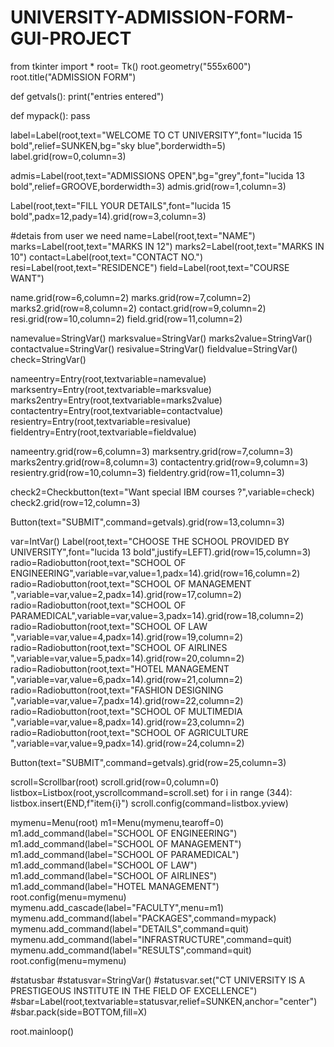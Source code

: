 # UNIVERSITY-ADMISSION-FORM-GUI-PROJECT
from tkinter import *
root= Tk()
root.geometry("555x600")
root.title("ADMISSION FORM")

def getvals():
    print("entries entered")

def mypack():
    pass 

label=Label(root,text="WELCOME TO CT UNIVERSITY",font="lucida 15 bold",relief=SUNKEN,bg="sky blue",borderwidth=5)
label.grid(row=0,column=3)

admis=Label(root,text="ADMISSIONS OPEN",bg="grey",font="lucida 13 bold",relief=GROOVE,borderwidth=3)
admis.grid(row=1,column=3)

Label(root,text="FILL YOUR DETAILS",font="lucida 15 bold",padx=12,pady=14).grid(row=3,column=3)
 

#detais from user we need 
name=Label(root,text="NAME")
marks=Label(root,text="MARKS IN 12")
marks2=Label(root,text="MARKS IN 10")
contact=Label(root,text="CONTACT NO.")
resi=Label(root,text="RESIDENCE")
field=Label(root,text="COURSE WANT")

name.grid(row=6,column=2)
marks.grid(row=7,column=2)
marks2.grid(row=8,column=2)
contact.grid(row=9,column=2)
resi.grid(row=10,column=2)
field.grid(row=11,column=2)

namevalue=StringVar()
marksvalue=StringVar()
marks2value=StringVar()
contactvalue=StringVar()
resivalue=StringVar()
fieldvalue=StringVar()
check=StringVar()

nameentry=Entry(root,textvariable=namevalue)
marksentry=Entry(root,textvariable=marksvalue)
marks2entry=Entry(root,textvariable=marks2value)
contactentry=Entry(root,textvariable=contactvalue)
resientry=Entry(root,textvariable=resivalue)
fieldentry=Entry(root,textvariable=fieldvalue)

nameentry.grid(row=6,column=3)
marksentry.grid(row=7,column=3)
marks2entry.grid(row=8,column=3)
contactentry.grid(row=9,column=3)
resientry.grid(row=10,column=3)
fieldentry.grid(row=11,column=3)


check2=Checkbutton(text="Want special IBM courses ?",variable=check)
check2.grid(row=12,column=3)

Button(text="SUBMIT",command=getvals).grid(row=13,column=3)

var=IntVar()
Label(root,text="CHOOSE THE SCHOOL PROVIDED BY UNIVERSITY",font="lucida 13 bold",justify=LEFT).grid(row=15,column=3)
radio=Radiobutton(root,text="SCHOOL OF ENGINEERING",variable=var,value=1,padx=14).grid(row=16,column=2)
radio=Radiobutton(root,text="SCHOOL OF MANAGEMENT ",variable=var,value=2,padx=14).grid(row=17,column=2)
radio=Radiobutton(root,text="SCHOOL OF PARAMEDICAL",variable=var,value=3,padx=14).grid(row=18,column=2)
radio=Radiobutton(root,text="SCHOOL OF LAW        ",variable=var,value=4,padx=14).grid(row=19,column=2)
radio=Radiobutton(root,text="SCHOOL OF AIRLINES   ",variable=var,value=5,padx=14).grid(row=20,column=2)
radio=Radiobutton(root,text="HOTEL MANAGEMENT     ",variable=var,value=6,padx=14).grid(row=21,column=2)
radio=Radiobutton(root,text="FASHION DESIGNING    ",variable=var,value=7,padx=14).grid(row=22,column=2)
radio=Radiobutton(root,text="SCHOOL OF MULTIMEDIA  ",variable=var,value=8,padx=14).grid(row=23,column=2)
radio=Radiobutton(root,text="SCHOOL OF AGRICULTURE ",variable=var,value=9,padx=14).grid(row=24,column=2)

Button(text="SUBMIT",command=getvals).grid(row=25,column=3)


scroll=Scrollbar(root)
scroll.grid(row=0,column=0)
listbox=Listbox(root,yscrollcommand=scroll.set)
for i in range (344):
    listbox.insert(END,f"item{i}")
scroll.config(command=listbox.yview)


 
mymenu=Menu(root)
m1=Menu(mymenu,tearoff=0)
m1.add_command(label="SCHOOL OF ENGINEERING")
m1.add_command(label="SCHOOL OF MANAGEMENT")
m1.add_command(label="SCHOOL OF PARAMEDICAL")
m1.add_command(label="SCHOOL OF LAW")
m1.add_command(label="SCHOOL OF AIRLINES")
m1.add_command(label="HOTEL MANAGEMENT")
root.config(menu=mymenu)
mymenu.add_cascade(label="FACULTY",menu=m1)
mymenu.add_command(label="PACKAGES",command=mypack)
mymenu.add_command(label="DETAILS",command=quit)
mymenu.add_command(label="INFRASTRUCTURE",command=quit)
mymenu.add_command(label="RESULTS",command=quit)
root.config(menu=mymenu)


























#statusbar
#statusvar=StringVar()
#statusvar.set("CT UNIVERSITY  IS  A  PRESTIGEOUS  INSTITUTE  IN  THE  FIELD  OF  EXCELLENCE")
#sbar=Label(root,textvariable=statusvar,relief=SUNKEN,anchor="center")
#sbar.pack(side=BOTTOM,fill=X)

root.mainloop()
